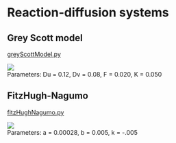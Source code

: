 # Reaction-diffusion systems

## Grey Scott model

<a href="https://github.com/michaelsmclayton/ComputationalBiology/blob/master/physics/reactionDiffusion/greyScottModel.py">greyScottModel.py</a>

<img src="./spirals_greyScott.gif"/>
<br>
Parameters: Du = 0.12, Dv = 0.08, F = 0.020, K = 0.050

## FitzHugh-Nagumo

<a href="https://github.com/michaelsmclayton/ComputationalBiology/blob/master/physics/reactionDiffusion/fitzHughNagumo.py">fitzHughNagumo.py</a>

<img src="./spots_fitzHughNagumo.gif"/>
<br>
Parameters: a = 0.00028, b = 0.005, k = -.005